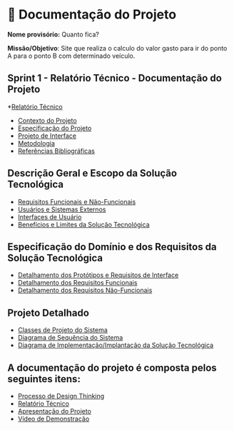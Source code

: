 # :office: Documentação do Projeto

**Nome provisório:** Quanto fica?  

**Missão/Objetivo**: Site que realiza o calculo do valor gasto para ir do ponto A para o ponto B com determinado veículo.

## Sprint 1 - Relatório Técnico - Documentação do Projeto

*[Relatório Técnico](https://github.com/ICEI-PUC-Minas-PMGES-TI/pmg-es-2023-1-ti1-2401100-quantofica/blob/master/docs/relatorio/Relatorio%20Tecnico%20-%20TEMPLATE.md)
* [Contexto do Projeto]()
* [Especificação do Projeto]()
* [Projeto de Interface]()
* [Metodologia]()
* [Referências Bibliográficas]()

## Descrição Geral e Escopo da Solução Tecnológica
* [Requisitos Funcionais e Não-Funcionais]()
* [Usuários e Sistemas Externos]()
* [Interfaces de Usuário]()
* [Benefícios e Limites da Solução Tecnológica]()

## Especificação do Domínio e dos Requisitos da Solução Tecnológica

* [Detalhamento dos Protótipos e Requisitos de Interface]()
* [Detalhamento dos Requisitos Funcionais]()
* [Detalhamento dos Requisitos Não-Funcionais]()

## Projeto Detalhado

* [Classes de Projeto do Sistema]()
* [Diagrama de Sequência do Sistema]()
* [Diagrama de Implementação/Implantação da Solução Tecnológica]()

## A documentação do projeto é composta pelos seguintes itens: 
 - [Processo de Design Thinking](concepcao/Processo%20Design%20Thinking%20-%20TEMPLATE.pdf)
 - [Relatório Técnico](relatorio/Relatorio%20Tecnico%20-%20TEMPLATE.md)
 - [Apresentação do Projeto](apresentacao/apresentacao%20-%20TEMPLATE.pptx)
 - [Vídeo de Demonstração](https://youtube.com)

